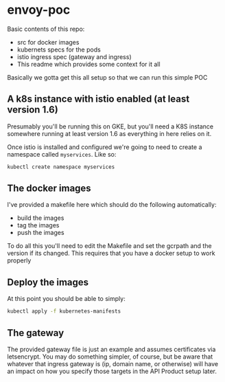 # envoy-poc
Basic contents of this repo:
* src for docker images
* kubernets specs for the pods
* istio ingress spec (gateway and ingress)
* This readme which provides some context for it all

Basically we gotta get this all setup so that we can run this simple POC

## A k8s instance with istio enabled (at least version 1.6)
Presumably you'll be running this on GKE, but you'll need a K8S instance 
somewhere running at least version 1.6 as everything in here relies on it.

Once istio is installed and configured we're going to need to create a
namespace called `myservices`. Like so:

```bash
kubectl create namespace myservices
```

## The docker images
I've provided a makefile here which should do the following automatically:
* build the images
* tag the images
* push the images 

To do all this you'll need to edit the Makefile and set the gcrpath and the
version if its changed. This requires that you have a docker setup to work
properly

## Deploy the images
At this point you should be able to simply:

```bash
kubectl apply -f kubernetes-manifests
```

## The gateway
The provided gateway file is just an example and assumes certificates via
letsencrypt.  You may do something simpler, of course, but be aware that
whatever that ingress gateway is (ip, domain name, or otherwise) will have
an impact on how you specify those targets in the API Product setup later.
